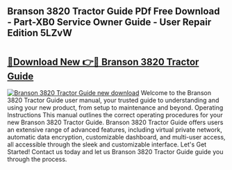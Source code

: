 ## Branson 3820 Tractor Guide PDf Free Download - Part-XB0 Service Owner Guide - User Repair Edition 5LZvW

# <h2><a href="http://bc57445.oget.top/?id=Branson+3820+Tractor+Guide">🔗Download New 👉🔴 Branson 3820 Tractor Guide</a></h2>

[![Branson 3820 Tractor Guide new download](https://i.imgur.com/5g1atiW.png)](http://bc57445.oget.top/?id=Branson+3820+Tractor+Guide)
Welcome to the Branson 3820 Tractor Guide user manual, your trusted guide to understanding and using your new product, from setup to maintenance and beyond. Operating Instructions This manual outlines the correct operating procedures for your new Branson 3820 Tractor Guide. Branson 3820 Tractor Guide offers users an extensive range of advanced features, including virtual private network, automatic data encryption, customizable dashboard, and multi-user access, all accessible through the sleek and customizable interface. Let's Get Started! Contact us today and let us Branson 3820 Tractor Guide guide you through the process.
